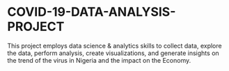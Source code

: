 # COVID-19-DATA-ANALYSIS-PROJECT
This project employs data science &amp; analytics skills to collect data, explore the data, perform analysis, create visualizations, and generate insights on the trend of the virus in Nigeria and the impact on the Economy.
